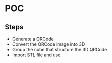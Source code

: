 # POC 

## Steps
- Generate a QRCode
- Convert the QRCode image into 3D
- Group the cube that structure the 3D QRCode
- Import STL file and use